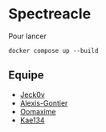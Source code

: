 # Spectreacle
Pour lancer
```
docker compose up --build
```

## Equipe

- [Jeck0v](https://github.com/Jeck0v)
- [Alexis-Gontier](https://github.com/Alexis-Gontier)
- [Oomaxime](https://github.com/Oomaxime)
- [Kae134](https://www.github.com/Kae134)
